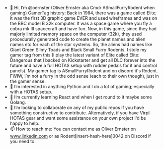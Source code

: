 - 👋 Hi, I’m @oernster (Oliver Ernster aka Cmdr ASmallFurryRodent when gaming)
GamerTag history:
Back in 1984, there was a game called Elite; it was the first 3D graphic game EVER and used wireframes and was on the BBC model B 32k computer.  It was a space game where you fly a cobra mk III spacecraft and have fun.  Now, in this game, since they had majorly limited memory space on the computer (32k), they used procedurally generated code to create the planet names and alien names etc for each of the star systems.  So, the aliens had names like Giant Green Slimy Toads and Black Small Furry Rodents.  I stole my gamer tag from this (I play the latest variant of Elite called Elite: Dangerous that I backed on Kickstarter and get all DLC forever into the future and have a full HOTAS setup with rudder pedals for it and control panels).  My gamer tag is ASmallFurryRodent and on discord it's Rodent.  FWIW, I’m not a furry in the odd sense (each to their own though), just in the gamer sense.
- 👀 I’m interested in anything Python and I do a lot of gaming; especially with a HOTAS setup.
- 🌱 I’m currently learning React and when I get round to it maybe some Golang.
- 💞️ I’m looking to collaborate on any of my public repos if you have something constructive to contribute.
Alternatively, if you have Virpil HOTAS gear and want some assistance on your own project I'd be happy to help.
- 📫 How to reach me: You can contact me as Oliver Ernster on www.linkedin.com or as Rodent[insert-hash-here]0042 on Discord if you need to.

<!---
oernster/oernster is a ✨ special ✨ repository because its `README.md` (this file) appears on your GitHub profile.
You can click the Preview link to take a look at your changes.
--->
